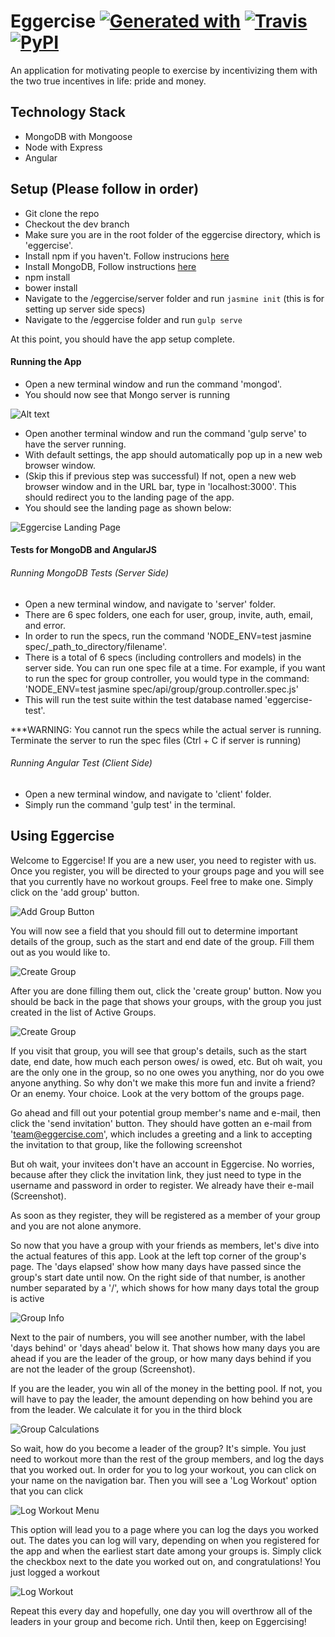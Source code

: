 # Eggercise [![Generated with](https://img.shields.io/badge/generated%20with-bangular-blue.svg?style=flat-square)](https://github.com/42Zavattas/generator-bangular) [![Travis](https://img.shields.io/travis/rust-lang/rust.svg?style=flat-square)]() [![PyPI](https://img.shields.io/pypi/status/Django.svg?style=flat-square)]()

An application for motivating people to exercise by incentivizing them with the two true incentives in life: pride and money.

## Technology Stack

* MongoDB with Mongoose
* Node with Express
* Angular

## Setup (Please follow in order)

* Git clone the repo
* Checkout the dev branch
* Make sure you are in the root folder of the eggercise directory, which is 'eggercise'.
* Install npm if you haven't. Follow instrucions [here](https://docs.npmjs.com/getting-started/installing-node)
* Install MongoDB, Follow instructions [here](https://www.npmjs.com/package/mongodb)
* npm install
* bower install
* Navigate to the /eggercise/server folder and run `jasmine init` (this is for setting up server side specs)
* Navigate to the /eggercise folder and run `gulp serve`

At this point, you should have the app setup complete.

#### Running the App

* Open a new terminal window and run the command 'mongod'.
* You should now see that Mongo server is running

![Alt text](img/Mongod.png "Mongod Server Running")

* Open another terminal window and run the command 'gulp serve' to have the server running.
* With default settings, the app should automatically pop up in a new web browser window.
* (Skip this if previous step was successful) If not, open a new web browser window and in the URL bar, type in 'localhost:3000'. This should redirect you to the landing page of the app.
* You should see the landing page as shown below:

![Eggercise Landing Page](img/LandingPage.png "Eggercise Landing Page")

#### Tests for MongoDB and AngularJS

###### Running MongoDB Tests (Server Side)

* Open a new terminal window, and navigate to 'server' folder.
* There are 6 spec folders, one each for user, group, invite, auth, email, and error.
* In order to run the specs, run the command 'NODE_ENV=test jasmine spec/_path_to_directory/filename'.
* There is a total of 6 specs (including controllers and models) in the server side. You can run one spec file at a time. For example, if you want to run the spec for group controller, you would type in the command: 'NODE_ENV=test jasmine spec/api/group/group.controller.spec.js'
* This will run the test suite within the test database named 'eggercise-test'.

***WARNING: You cannot run the specs while the actual server is running. Terminate the server to run the spec files (Ctrl + C if server is running)

###### Running Angular Test (Client Side)

* Open a new terminal window, and navigate to 'client' folder.
* Simply run the command 'gulp test' in the terminal.

## Using Eggercise

Welcome to Eggercise! If you are a new user, you need to register with us. Once you register, you will be directed to your groups page and you will see that you currently have no workout groups. Feel free to make one. Simply click on the 'add group' button.

![Add Group Button](img/AddGroupButton.png "Add Group Button")

You will now see a field that you should fill out to determine important details of the group, such as the start and end date of the group. Fill them out as you would like to.

![Create Group](img/CreateGroup.png "Create Group")

After you are done filling them out, click the 'create group' button. Now you should be back in the page that shows your groups, with the group you just created in the list of Active Groups.

![Create Group](img/ActiveGroups.png "After Create Group")

If you visit that group, you will see that group's details, such as the start date, end date, how much each person owes/ is owed, etc. But oh wait, you are the only one in the group, so no one owes you anything, nor do you owe anyone anything. So why don't we make this more fun and invite a friend? Or an enemy. Your choice. Look at the very bottom of the groups page.

Go ahead and fill out your potential group member's name and e-mail, then click the 'send invitation' button. They should have gotten an e-mail from 'team@eggercise.com', which includes a greeting and a link to accepting the invitation to that group, like the following screenshot

But oh wait, your invitees don't have an account in Eggercise. No worries, because after they click the invitation link, they just need to type in the username and password in order to register. We already have their e-mail (Screenshot).

As soon as they register, they will be registered as a member of your group and you are not alone anymore.

So now that you have a group with your friends as members, let's dive into the actual features of this app. Look at the left top corner of the group's page. The 'days elapsed' show how many days have passed since the group's start date until now. On the right side of that number, is another number separated by a '/', which shows for how many days total the group is active

![Group Info](img/GroupInfo.png "Group Information")

Next to the pair of numbers, you will see another number, with the label 'days behind' or 'days ahead' below it. That shows how many days you are ahead if you are the leader of the group, or how many days behind if you are not the leader of the group (Screenshot).

If you are the leader, you win all of the money in the betting pool. If not, you will have to pay the leader, the amount depending on how behind you are from the leader. We calculate it for you in the third block

![Group Calculations](img/GroupCalculations.png "Group Calculations")

So wait, how do you become a leader of the group? It's simple. You just need to workout more than the rest of the group members, and log the days that you worked out. In order for you to log your workout, you can click on your name on the navigation bar. Then you will see a 'Log Workout' option that you can click

![Log Workout Menu](img/LogWorkoutMenu.png "Log Workout Menu")

This option will lead you to a page where you can log the days you worked out. The dates you can log will vary, depending on when you registered for the app and when the earliest start date among your groups is. Simply click the checkbox next to the date you worked out on, and congratulations! You just logged a workout

![Log Workout](img/LogOneWorkout.png "Log Workout")

Repeat this every day and hopefully, one day you will overthrow all of the leaders in your group and become rich. Until then, keep on Eggercising!


